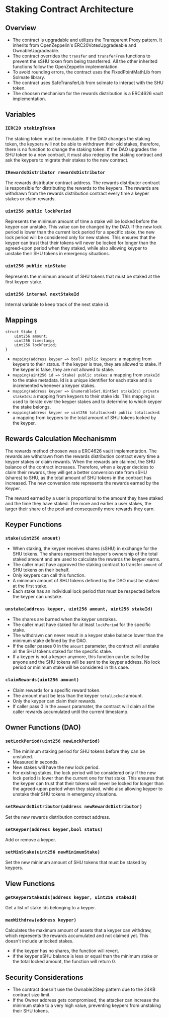 # Staking Contract Architecture

## Overview

-   The contract is upgradable and utilizes the Transparent Proxy pattern. It
    inherits from OpenZeppelin's ERC20VotesUpgradeable and
    OwnableUpgradeable.
-   The contract overrides the `transfer` and
    `transferFrom` functions to prevent the sSHU token from being transferred. All
    the other inherited functions follow the OpenZeppelin implementation.
-   To avoid rounding errors, the contract uses the FixedPointMathLib from Solmate
    library.
-   The contract uses SafeTransferLib from solmate to interact with the SHU token.
-   The choosen mechanism for the rewards distribution is a ERC4626 vault implementation.

## Variables

### `IERC20 stakingToken`

The staking token must be immutable. If the DAO changes the staking token, the
keypers will not be able to withdrawn their old stakes, therefore, there is no
function to change the staking token. If the DAO upgrades the SHU token to a new contract, it must also redeploy the staking contract and ask the keypers to migrate their stakes to the new contract.

### `IRewardsDistributor rewardsDistributor`

The rewards distributor contract address. The rewards distributor contract is
responsible for distributing the rewards to the keypers. The rewards are
withdrawn from the rewards distribution contract every time a keyper stakes or
claim rewards.

### `uint256 public lockPeriod`

Represents the minimum amount of time a stake will be locked before the keyper
can unstake. This value can be changed by the DAO. If the new lock period is
lower than the current lock period for a specific stake, the new lock period
will be considered only for new stakes. This ensures that the keyper can trust
that their tokens will never be locked for longer than the agreed-upon period
when they staked, while also allowing keyper to unstake their SHU tokens in
emergency situations.

### `uint256 public minStake`

Represents the minimum amount of SHU tokens that must be staked at the first
keyper stake.

### `uint256 internal nextStakeId`

Internal variable to keep track of the next stake id.

## Mappings

```solidity
struct Stake {
    uint256 amount;
    uint256 timestamp;
    uint256 lockPeriod;
}
```

-   `mapping(address keyper => bool) public keypers`: a mapping from keypers to
    their status. If the keyper is true, they are allowed to stake. If the keyper
    is false, they are not allowed to stake.
-   `mapping(uint256 id => Stake) public stakes`: a mapping from `stakeId` to
    the stake metadata. Id is a unique identifier for each stake and is
    incremented whenever a keyper stakes.
-   `mapping(address keyper => EnumerableSet.UintSet stakeIds) private
stakeIds`: a mapping from keypers to their stake ids. This mapping is used
    to iterate over the keyper stakes and to determine to which keyper the stake
    belongs.
-   `mapping(address keyper => uint256 totalLocked) public totalLocked`: a
    mapping from keypers to the total amount of SHU tokens locked by the keyper.

## Rewards Calculation Mechanismm

The rewards method choosen was a ERC4626 vault implementation.
The rewards are withdrawn from the rewards distribution contract every time a keyper
stakes or claim rewards. When the rewards are claimed, the SHU balance of the
contract increases. Therefore, when a keyper decides to claim their rewards,
they will get a better conversion rate from sSHU (shares) to SHU, as the total
amount of SHU tokens in the contract has increased. The new conversion rate
represents the rewards earned by the Keyper.

The reward earned by a user is proportional to the amount they have staked and
the time they have staked. The more and earlier a user stakes, the larger their
share of the pool and consequently more rewards they earn.

## Keyper Functions

### `stake(uint256 amount)`

-   When staking, the keyper receives shares (sSHU) in exchange for the SHU tokens. The shares represent the keyper's ownership of the total staked amount and are used to calculate the rewards the keyper earns.
-   The caller must have approved the staking contract to transfer `amount` of SHU tokens on their behalf.
-   Only keypers can call this function.
-   A minimum amount of SHU tokens defined by the DAO must be staked at the
    first stake.
-   Each stake has an individual lock period that must be respected before the
    keyper can unstake.

### `unstake(address keyper, uint256 amount, uint256 stakeId)`

-   The shares are burned when the keyper unstakes.
-   The caller must have staked for at least `lockPeriod` for the specific stake.
-   The withdrawn can never result in a keyper stake balance lower than the
    minimum stake defined by the DAO.
-   If the caller passes 0 in the `amount` parameter, the contract will unstake
    all the SHU tokens staked for the specific stake.
-   If a keyper is not a keyper anymore, this function can be called by anyone
    and the SHU tokens will be sent to the keyper address. No lock period or
    minimum stake will be considered in this case.

### `claimRewards(uint256 amount)`

-   Claim rewards for a specific reward token.
-   The amount must be less than the keyper `totalLocked` amount.
-   Only the keyper can claim their rewards.
-   If caller pass 0 in the `amount` paramater, the contract will claim all the
    caller rewards accumulated until the current timestamp.

## Owner Functions (DAO)

### `setLockPeriod(uint256 newLockPeriod)`

-   The minimum staking period for SHU tokens before they can be unstaked.
-   Measured in seconds.
-   New stakes will have the new lock period.
-   For existing stakes, the lock period will be considered only if the new lock
    period is lower than the current one for that stake. This ensures that the
    keyper can trust that their tokens will never be locked for longer than the
    agreed-upon period when they staked, while also allowing keyper to unstake
    their SHU tokens in emergency situations.

### `setRewardsDistributor(address newRewardsDistributor)`

Set the new rewards distribution contract address.

### `setKeyper(address keyper,bool status)`

Add or remove a keyper.

### `setMinStake(uint256 newMinimumStake)`

Set the new minimum amount of SHU tokens that must be staked by keypers.

## View Functions

### `getKeyperStakeIds(address keyper, uint256 stakeId)`

Get a list of stake ids belonging to a keyper.

### `maxWithdraw(address keyper)`

Calculates the maximum amount of assets that a keyper can withdraw, which
represents the rewards accumulated and not claimed yet. This doesn't include
unlocked stakes.

-   if the keyper has no shares, the function will revert.
-   if the keyper sSHU balance is less or equal than the minimum stake or the total locked amount, the function will return 0.

## Security Considerations

-   The contract doesn't use the Ownable2Step pattern due to the 24KB contract
    size limit.
-   If the Owner address gets compromised, the attacker can increase the minimum
    stake to a very high value, preventing keypers from unstaking their SHU tokens.
